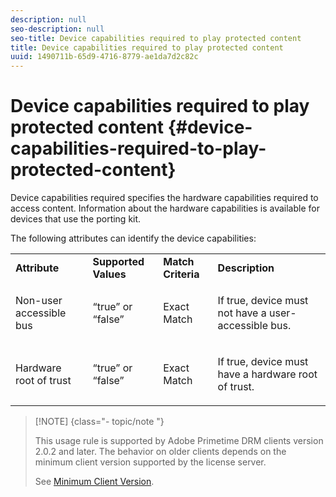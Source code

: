 ```yaml
---
description: null
seo-description: null
seo-title: Device capabilities required to play protected content
title: Device capabilities required to play protected content
uuid: 1490711b-65d9-4716-8779-ae1da7d2c82c
---
```


# Device capabilities required to play protected content {#device-capabilities-required-to-play-protected-content}

Device capabilities required specifies the hardware capabilities required to access content. Information about the hardware capabilities is available for devices that use the porting kit.

The following attributes can identify the device capabilities: 

<table id="table_v3n_fks_n4"> 
 <tbody> 
  <tr> 
   <td><b>Attribute</b> </td> 
   <td><b>Supported Values</b> </td> 
   <td><b>Match Criteria</b> </td> 
   <td><b>Description</b> </td> 
  </tr> 
  <tr> 
   <td colname="1" class="- topic/entry "> <p class="- topic/p ">Non-user accessible bus </p> </td> 
   <td colname="2" class="- topic/entry "> <p class="- topic/p ">“true” or “false” </p> </td> 
   <td colname="3" class="- topic/entry "> <p class="- topic/p ">Exact Match </p> </td> 
   <td colname="4" class="- topic/entry "> <p class="- topic/p ">If true, device must not have a user-accessible bus. </p> </td> 
  </tr> 
  <tr> 
   <td colname="1" class="- topic/entry "> <p class="- topic/p ">Hardware root of trust </p> </td> 
   <td colname="2" class="- topic/entry "> <p class="- topic/p ">“true” or “false” </p> </td> 
   <td colname="3" class="- topic/entry "> <p class="- topic/p ">Exact Match </p> </td> 
   <td colname="4" class="- topic/entry "> <p class="- topic/p ">If true, device must have a hardware root of trust. </p> </td> 
  </tr> 
 </tbody> 
</table>

>[!NOTE] {class="- topic/note "}
>
>This usage rule is supported by Adobe Primetime DRM clients version 2.0.2 and later. The behavior on older clients depends on the minimum client version supported by the license server. 
>
>See [Minimum Client Version](../../../../protecting-content/setting-up-the-sdk/setup-dev-env.md).

